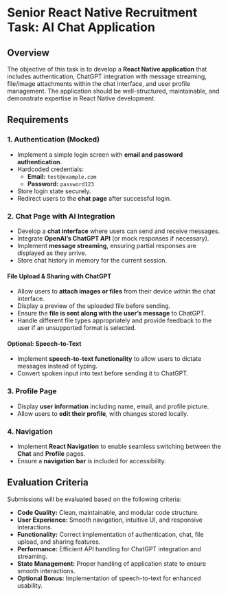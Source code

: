 # Senior React Native Recruitment Task: AI Chat Application  

## Overview  
The objective of this task is to develop a **React Native application** that includes authentication, ChatGPT integration with message streaming, file/image attachments within the chat interface, and user profile management. The application should be well-structured, maintainable, and demonstrate expertise in React Native development.  

## Requirements  

### 1. Authentication (Mocked)  
- Implement a simple login screen with **email and password authentication**.  
- Hardcoded credentials:  
  - **Email:** `test@example.com`  
  - **Password:** `password123`  
- Store login state securely.  
- Redirect users to the **chat page** after successful login.  

### 2. Chat Page with AI Integration  
- Develop a **chat interface** where users can send and receive messages.  
- Integrate **OpenAI’s ChatGPT API** (or mock responses if necessary).  
- Implement **message streaming**, ensuring partial responses are displayed as they arrive.  
- Store chat history in memory for the current session.  

#### File Upload & Sharing with ChatGPT  
- Allow users to **attach images or files** from their device within the chat interface.  
- Display a preview of the uploaded file before sending.  
- Ensure the **file is sent along with the user’s message** to ChatGPT.  
- Handle different file types appropriately and provide feedback to the user if an unsupported format is selected.  

#### Optional: Speech-to-Text  
- Implement **speech-to-text functionality** to allow users to dictate messages instead of typing.  
- Convert spoken input into text before sending it to ChatGPT.  

### 3. Profile Page  
- Display **user information** including name, email, and profile picture.  
- Allow users to **edit their profile**, with changes stored locally.  

### 4. Navigation  
- Implement **React Navigation** to enable seamless switching between the **Chat** and **Profile** pages.  
- Ensure a **navigation bar** is included for accessibility.  

## Evaluation Criteria  
Submissions will be evaluated based on the following criteria:  

- **Code Quality:** Clean, maintainable, and modular code structure.  
- **User Experience:** Smooth navigation, intuitive UI, and responsive interactions.  
- **Functionality:** Correct implementation of authentication, chat, file upload, and sharing features.  
- **Performance:** Efficient API handling for ChatGPT integration and streaming.  
- **State Management:** Proper handling of application state to ensure smooth interactions.  
- **Optional Bonus:** Implementation of speech-to-text for enhanced usability.  

